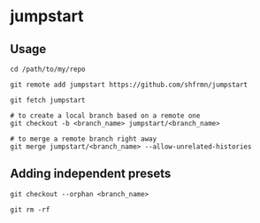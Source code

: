 # jumpstart
## Usage
```
cd /path/to/my/repo

git remote add jumpstart https://github.com/shfrmn/jumpstart

git fetch jumpstart

# to create a local branch based on a remote one
git checkout -b <branch_name> jumpstart/<branch_name>

# to merge a remote branch right away
git merge jumpstart/<branch_name> --allow-unrelated-histories
```
## Adding independent presets
```
git checkout --orphan <branch_name>

git rm -rf
```
